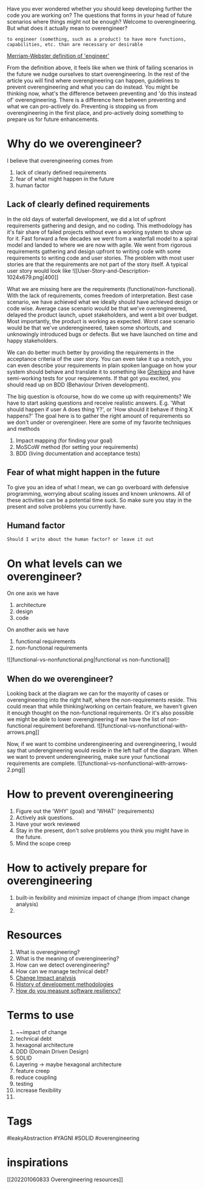 Have you ever wondered whether you should keep developing further the code you are working on?
The questions that forms in your head of future scenarios where things might not be enough?
Welcome to overengineering. But what does it actually mean to overengineer?
```ad-note
to engineer (something, such as a product) to have more functions, capabilities, etc. than are necessary or desirable
```
[Merriam-Webster definition of 'engineer']([https://www.merriam-webster.com/dictionary/overengineer')

From the definition above, it feels like when we think of failing scenarios in the future we nudge ourselves to start overengineering. 
In the rest of the article you will find where overengineering can happen, guidelines to prevent overengineering and what you can do instead.
You might be thinking now, what's the difference between preventing and 'do this instead of' overengineering. 
There is a difference here between preventing and what we can pro-actively do.
Preventing is stopping us from overengineering in the first place, and pro-actively doing something to prepare us for future enhancements.

# Why do we overengineer?
I believe that overengineering comes from
1. lack of clearly defined requirements
2. fear of what might happen in the future
3. human factor

## Lack of clearly defined requirements
In the old days of waterfall development, we did a lot of upfront requirements gathering and design, and no coding. 
This methodology has it's fair share of failed projects without even a working system to show up for it.
Fast forward a few decades we went from a waterfall model to a spiral model and landed to where we are now with agile.
We went from rigorous requirements gathering and design upfront to writing code with some requirements to writing code and user stories.
The problem with most user stories are that the requirements are not part of the story itself. A typical user story would look like
![[User-Story-and-Description-1024x679.png|400]]

What we are missing here are the requirements (functional/non-functional). 
With the lack of requirements, comes freedom of interpretation.
Best case scenario, we have achieved what we ideally should have achieved design or code wise.
Average case scenario would be that we've overengineered, delayed the product launch, upset stakeholders, and went a bit over budget.
Most importantly, the product is working as expected.
Worst case scenario would be that we've underengineered, taken some shortcuts, and unknowingly introduced bugs or defects.
But we have launched on time and happy stakeholders.

We can do better much better by providing the requirements in the acceptance criteria of the user story.
You can even take it up a notch, you can even describe your requirements in plain spoken language on how your system should behave and translate it to something like [Gherking](https://cucumber.io/) and have semi-working tests for your requirements.
If that got you excited, you should read up on BDD (Behaviour Driven development).

The big question is ofcourse, how do we come up with requirements?
We have to start asking questions and receive realistic answers.
E.g. 'What should happen if user A does thing Y?', or 'How should it behave if thing X happens?'
The goal here is to gather the right amount of requirements so we don't under or overengineer.
Here are some of my favorite techniques and methods
1. Impact mapping (for finding your goal)
2. MoSCoW method (for setting your requirements)
3. BDD (living documentation and acceptance tests)

## Fear of what might happen in the future
To give you an idea of what I mean, we can go overboard with defensive programming, worrying about scaling issues and known unknowns.
All of these activities can be a potential time suck. So make sure you stay in the present and solve problems you currently have.

## Humand factor
```ad-todo
Should I write about the human factor? or leave it out
```

# On what levels can we overengineer?
On one axis we have
1. architecture
2. design
3. code

On another axis we have
1. functional requirements
2. non-functional requirements

![[functional-vs-nonfunctional.png|functional vs non-functional]]

## When do we overengineer?

Looking back at the diagram we can for the mayority of cases or overengineering into the right half, where the non-requirements reside. 
This could mean that while thinking/working on certain feature, we haven't given it enough thought on the non-functional requirements.
Or it's also possible we might be able to lower overengineering if we have the list of non-functional requirement beforehand. 
![[functional-vs-nonfunctional-with-arrows.png]]

Now, if we want to combine underengineering and overengineering, I would say that underengineering would reside in the left half of the diagram.
When we want to prevent underengineering, make sure your functional requirements are complete. 
![[functional-vs-nonfunctional-with-arrows-2.png]]

# How to prevent overengineering
1. Figure out the 'WHY' (goal) and 'WHAT' (requirements)
2. Actively ask questions. 
3. Have your work reviewed
4. Stay in the present, don't solve problems you think you might have in the future.
5. Mind the scope creep

# How to actively prepare for overengineering
1. built-in fexibility and minimize impact of change (from impact change analysis)
2. 


# Resources
1. What is overengineering?
2. What is the meaning of overengineering?
3. How can we detect overengineering?
4. How can we manage technical debt?
5. [Change Impact analysis](https://en.wikipedia.org/wiki/Change_impact_analysis)
6. [History of development methodologies](https://intetics.com/blog/a-brief-history-of-software-development-methodologies/#:~:text=The%20history%20of%20software%20development,approach%E2%80%9D%20did%20not%20actually%20exist.&text=The%20main%20objective%20of%20this,of%20large%2Dscale%20business%20conglomerates.)
7. [How do you measure software resiliency?](https://www.it-cisq.org/pdf/How-Do-You-Measure-Software-Resilience-CISQ.pdf)

# Terms to use
1. ~~impact of change
2. technical debt
3. hexagonal architecture
4. DDD (Domain Driven Design)
5. SOLID
6. Layering -> maybe hexagonal architecture
7. feature creep
8. reduce coupling
9. testing
10. increase flexibility
11. 

# Tags
#leakyAbstraction #YAGNI #SOLID #overengineering

# inspirations
[[202201060833 Overengineering resources]]
